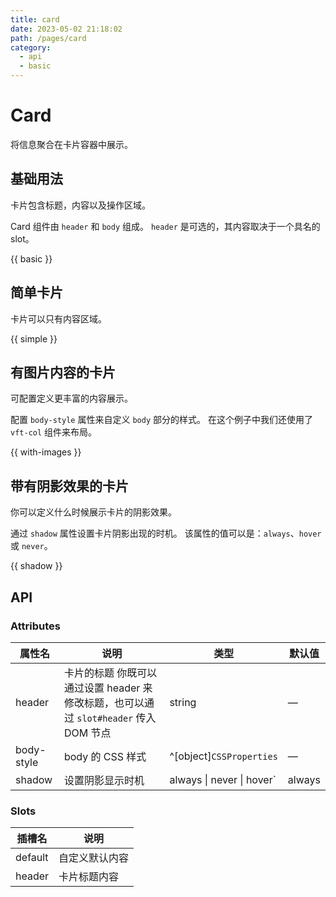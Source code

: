 ```yaml
---
title: card
date: 2023-05-02 21:18:02
path: /pages/card
category:
  - api
  - basic
---
```



# Card

将信息聚合在卡片容器中展示。

<!-- more -->

## 基础用法

卡片包含标题，内容以及操作区域。

Card 组件由 `header` 和 `body` 组成。 `header` 是可选的，其内容取决于一个具名的 slot。

{{ basic }}

## 简单卡片

卡片可以只有内容区域。

{{ simple }}

## 有图片内容的卡片

可配置定义更丰富的内容展示。

配置 `body-style` 属性来自定义 `body` 部分的样式。 在这个例子中我们还使用了 `vft-col` 组件来布局。

{{ with-images }}

## 带有阴影效果的卡片

你可以定义什么时候展示卡片的阴影效果。

通过 `shadow` 属性设置卡片阴影出现的时机。 该属性的值可以是：`always`、`hover` 或 `never`。

{{ shadow }}

## API

### Attributes

| 属性名        | 说明                                                        | 类型                                  | 默认值    |
| ---------- | --------------------------------------------------------- | ----------------------------------- | ------ |
| header     | 卡片的标题 你既可以通过设置 header 来修改标题，也可以通过 `slot#header` 传入 DOM 节点 | string                           | —      |
| body-style | body 的 CSS 样式                                             | ^[object]`CSSProperties`            | —      |
| shadow     | 设置阴影显示时机                                                  | always \| never \| hover` | always |

### Slots

| 插槽名     | 说明      |
| ------- | ------- |
| default | 自定义默认内容 |
| header  | 卡片标题内容  |
